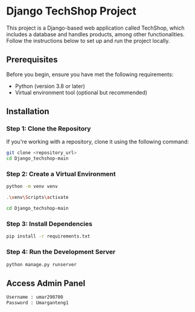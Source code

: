 # Django TechShop Project

This project is a Django-based web application called TechShop, which includes a database and handles products, among other functionalities. Follow the instructions below to set up and run the project locally.

## Prerequisites

Before you begin, ensure you have met the following requirements:
- Python (version 3.8 or later)
- Virtual environment tool (optional but recommended)

## Installation

### Step 1: Clone the Repository
If you're working with a repository, clone it using the following command:

```bash
git clone <repository_url>
cd Django_techshop-main
```

### Step 2: Create a Virtual Environment

```bash
python -m venv venv
```

```bash
.\venv\Scripts\activate
```

```bash
cd Django_techshop-main
```

### Step 3: Install Dependencies

```bash
pip install -r requirements.txt
```

### Step 4: Run the Development Server

```bash
python manage.py runserver
```

## Access Admin Panel
```bash
Username : umar290700
Password : Umarganteng1
```
